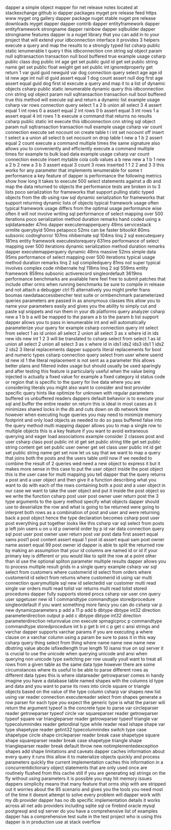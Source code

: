 dapper a simple object mapper for net release notes located at stackexchange github io dapper packages myget pre release feed https www myget org gallery dapper package nuget stable nuget pre release downloads myget dapper dapper contrib dapper entityframework dapper entityframework strongname dapper rainbow dapper sqlbuilder dapper strongname features dapper is a nuget library that you can add in to your project that will extend your idbconnection interface it provides 3 helpers execute a query and map the results to a strongly typed list csharp public static ienumerable t query t this idbconnection cnn string sql object param null sqltransaction transaction null bool buffered true example usage csharp public class dog public int age get set public guid id get set public string name get set public float weight get set public int ignoredproperty get return 1 var guid guid newguid var dog connection query select age age id id new age int null id guid assert equal 1 dog count assert null dog first age assert equal guid dog first id execute a query and map it to a list of dynamic objects csharp public static ienumerable dynamic query this idbconnection cnn string sql object param null sqltransaction transaction null bool buffered true this method will execute sql and return a dynamic list example usage csharp var rows connection query select 1 a 2 b union all select 3 4 assert equal 1 int rows 0 a assert equal 2 int rows 0 b assert equal 3 int rows 1 a assert equal 4 int rows 1 b execute a command that returns no results csharp public static int execute this idbconnection cnn string sql object param null sqltransaction transaction null example usage csharp var count connection execute set nocount on create table t i int set nocount off insert t select a a union all select b set nocount on drop table t new a 1 b 2 assert equal 2 count execute a command multiple times the same signature also allows you to conveniently and efficiently execute a command multiple times for example to bulk load data example usage csharp var count connection execute insert mytable cola colb values a b new new a 1 b 1 new a 2 b 2 new a 3 b 3 assert equal 3 count 3 rows inserted 1 1 2 2 and 3 3 this works for any parameter that implements ienumerable for some t performance a key feature of dapper is performance the following metrics show how long it takes to execute 500 select statements against a db and map the data returned to objects the performance tests are broken in to 3 lists poco serialization for frameworks that support pulling static typed objects from the db using raw sql dynamic serialization for frameworks that support returning dynamic lists of objects typical framework usage often typical framework usage differs from the optimal usage performance wise often it will not involve writing sql performance of select mapping over 500 iterations poco serialization method duration remarks hand coded using a sqldatareader 47ms dapper executemapperquery 49ms servicestack ormlite querybyid 50ms petapoco 52ms can be faster bltoolkit 80ms subsonic codinghorror 107ms nhibernate sql 104ms linq 2 sql executequery 181ms entity framework executestorequery 631ms performance of select mapping over 500 iterations dynamic serialization method duration remarks dapper executemapperquery dynamic 48ms massive 52ms simple data 95ms performance of select mapping over 500 iterations typical usage method duration remarks linq 2 sql compiledquery 81ms not super typical involves complex code nhibernate hql 118ms linq 2 sql 559ms entity framework 859ms subsonic activerecord singleordefault 3619ms performance benchmarks are available here feel free to submit patches that include other orms when running benchmarks be sure to compile in release and not attach a debugger ctrl f5 alternatively you might prefer frans boumas rawdataaccessbencher test suite or ormbenchmark parameterized queries parameters are passed in as anonymous classes this allow you to name your parameters easily and gives you the ability to simply cut and paste sql snippets and run them in your db platforms query analyzer csharp new a 1 b b a will be mapped to the param a b to the param b list support dapper allows you to pass in ienumerable int and will automatically parameterize your query for example csharp connection query int select from select 1 as id union all select 2 union all select 3 as x where id in ids new ids new int 1 2 3 will be translated to csharp select from select 1 as id union all select 2 union all select 3 as x where id in ids1 ids2 ids3 ids1 1 ids2 2 ids2 3 literal replacements dapper supports literal replacements for bool and numeric types csharp connection query select from user where userid id new id 1 the literal replacement is not sent as a parameter this allows better plans and filtered index usage but should usually be used sparingly and after testing this feature is particularly useful when the value being injected is actually a fixed value for example a fixed category id status code or region that is specific to the query for live data where you are considering literals you might also want to consider and test provider specific query hints like optimize for unknown with regular parameters buffered vs unbuffered readers dappers default behavior is to execute your sql and buffer the entire reader on return this is ideal in most cases as it minimizes shared locks in the db and cuts down on db network time however when executing huge queries you may need to minimize memory footprint and only load objects as needed to do so pass buffered false into the query method multi mapping dapper allows you to map a single row to multiple objects this is a key feature if you want to avoid extraneous querying and eager load associations example consider 2 classes post and user csharp class post public int id get set public string title get set public string content get set public user owner get set class user public int id get set public string name get set now let us say that we want to map a query that joins both the posts and the users table until now if we needed to combine the result of 2 queries wed need a new object to express it but it makes more sense in this case to put the user object inside the post object this is the user case for multi mapping you tell dapper that the query returns a post and a user object and then give it a function describing what you want to do with each of the rows containing both a post and a user object in our case we want to take the user object and put it inside the post object so we write the function csharp post user post owner user return post the 3 type arguments to the query method specify what objects dapper should use to deserialize the row and what is going to be returned were going to interpret both rows as a combination of post and user and were returning back a post object hence the type declaration becomes csharp post user post everything put together looks like this csharp var sql select from posts p left join users u on u id p ownerid order by p id var data connection query sql post user post owner user return post var post data first assert equal sams post1 post content assert equal 1 post id assert equal sam post owner name assert equal 99 post owner id dapper is able to split the returned row by making an assumption that your id columns are named id or id if your primary key is different or you would like to split the row at a point other than id use the optional spliton parameter multiple results dapper allows you to process multiple result grids in a single query example csharp var sql select from customers where customerid id select from orders where customerid id select from returns where customerid id using var multi connection querymultiple sql new id selectedid var customer multi read single var orders multi read tolist var returns multi read tolist stored procedures dapper fully supports stored procs csharp var user cnn query user spgetuser new id 1 commandtype commandtype storedprocedure singleordefault if you want something more fancy you can do csharp var p new dynamicparameters p add a 11 p add b dbtype dbtype int32 direction parameterdirection output p add c dbtype dbtype int32 direction parameterdirection returnvalue cnn execute spmagicproc p commandtype commandtype storedprocedure int b p get b int c p get c ansi strings and varchar dapper supports varchar params if you are executing a where clause on a varchar column using a param be sure to pass it in this way csharp query thing select from thing where name name new name new dbstring value abcde isfixedlength true length 10 isansi true on sql server it is crucial to use the unicode when querying unicode and ansi when querying non unicode type switching per row usually youll want to treat all rows from a given table as the same data type however there are some circumstances where its useful to be able to parse different rows as different data types this is where idatareader getrowparser comes in handy imagine you have a database table named shapes with the columns id type and data and you want to parse its rows into circle square or triangle objects based on the value of the type column csharp var shapes new list using var reader connection executereader select from shapes generate a row parser for each type you expect the generic type is what the parser will return the argument typeof is the concrete type to parse var circleparser reader getrowparser typeof circle var squareparser reader getrowparser typeof square var triangleparser reader getrowparser typeof triangle var typecolumnindex reader getordinal type while reader read ishape shape var type shapetype reader getint32 typecolumnindex switch type case shapetype circle shape circleparser reader break case shapetype square shape squareparser reader break case shapetype triangle shape triangleparser reader break default throw new notimplementedexception shapes add shape limitations and caveats dapper caches information about every query it runs this allow it to materialize objects quickly and process parameters quickly the current implementation caches this information in a concurrentdictionary object statements that are only used once are routinely flushed from this cache still if you are generating sql strings on the fly without using parameters it is possible you may hit memory issues dappers simplicity means that many feature that orms ship with are stripped out it worries about the 95 scenario and gives you the tools you need most of the time it doesnt attempt to solve every problem will dapper work with my db provider dapper has no db specific implementation details it works across all net ado providers including sqlite sql ce firebird oracle mysql postgresql and sql server do you have a comprehensive list of examples dapper has a comprehensive test suite in the test project who is using this dapper is in production use at stack overflow